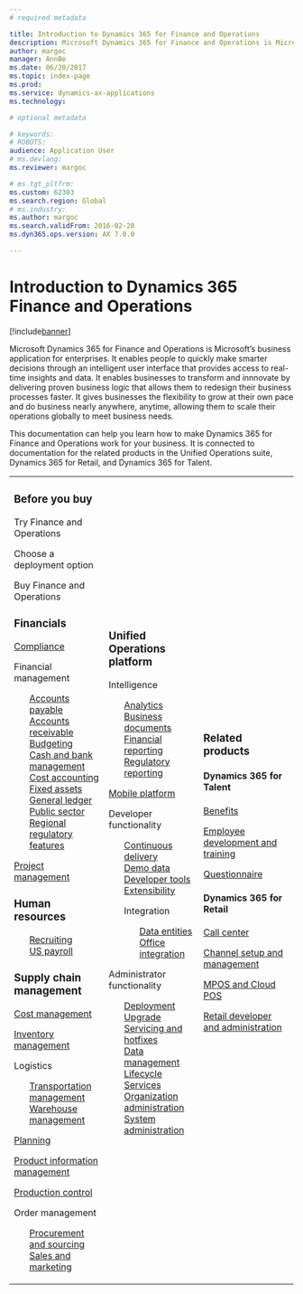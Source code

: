 ```yaml
---
# required metadata

title: Introduction to Dynamics 365 for Finance and Operations
description: Microsoft Dynamics 365 for Finance and Operations is Microsoft’s business application for enterprises. This page helps you learn and get started using the product. 
author: margoc
manager: AnnBe
ms.date: 06/20/2017
ms.topic: index-page
ms.prod: 
ms.service: dynamics-ax-applications
ms.technology: 

# optional metadata

# keywords: 
# ROBOTS: 
audience: Application User
# ms.devlang: 
ms.reviewer: margoc

# ms.tgt_pltfrm: 
ms.custom: 62303
ms.search.region: Global
# ms.industry: 
ms.author: margoc
ms.search.validFrom: 2016-02-28
ms.dyn365.ops.version: AX 7.0.0

---
```


# Introduction to Dynamics 365 Finance and Operations

[!include[banner](includes/banner.md)]

Microsoft Dynamics 365 for Finance and Operations is Microsoft’s business application for enterprises. It enables people to quickly make smarter decisions through an intelligent user interface that provides access to real-time insights and data. It enables businesses to transform and innnovate by delivering proven business logic that allows them to redesign their business processes faster. It gives businesses the flexibility to grow at their own pace and do business nearly anywhere, anytime, allowing them to scale their operations globally to meet business needs. 

This documentation can help you learn how to make Dynamics 365 for Finance and Operations work for your business. It is connected to documentation for the related products in the Unified Operations suite, Dynamics 365 for Retail, and Dynamics 365 for Talent. 

<table>
<colgroup>
<col width="33%" />
<col width="33%" />
<col width="33%" />
</colgroup>
<tbody>
<tr class="odd">
<td>
<h3>Before you buy</h3>
<p>Try Finance and Operations</p>
<p>Choose a deployment option</p>
<p>Buy Finance and Operations</p>

<h3>Financials</h3>
<p><a href="../financials/general-ledger/audit-policy-rules">Compliance</a></p>
<p>Financial management</p>
<ul style="list-style-type:none">
<li><a href="../financials/accounts-payable/accounts-payable">Accounts payable</a></li>
<li><a href="../financials/accounts-receivable/accounts-receivable">Accounts receivable</a></li>
<li><a href="../financials/budgeting/budgeting-overview">Budgeting</a></li>
<li><a href="../financials/cash-bank-management/cash-bank-management">Cash and bank management</a></li>
<li><a href="../financials/cost-accounting/cost-accounting-home-page">Cost accounting</a></li>
<li><a href="../financials/fixed-assets/fixed-assets">Fixed assets</a></li>
<li><a href="../financials/general-ledger/general-ledger">General ledger</a></li>
<li><a href="../financials/public-sector/public-sector-functionality">Public sector</a></li>
<li><a href="../dev-itpro/lcs-solutions/country-region">Regional regulatory features</a></li></ul>
<p><a href="../financials/project-management/overview-project-management-accounting">Project management</a></p>
<H3>Human resources</h3>
  <ul style="list-style-type:none">
<li><a href="hr/manage-recruiting-process">Recruiting</a></li>
<li><a href="hr/localizations/noam-usa-payroll">US payroll</a></li>
</ul>
<h3>Supply chain management</h3>
<p><a href="../supply-chain/cost-management/costing-sheets">Cost management</a></p>
<p><a href="../supply-chain/inventory/inventory-locations">Inventory management</a></p>
<p>Logistics</p>
<ul style="list-style-type:none"><li><a href="../supply-chain/transportation/transportation-management-overview">Transportation management</a></li>
<li><a href="../supply-chain/warehousing/warehouse-configuration">Warehouse management</a></li></ul>
<p><a href="../supply-chain/master-planning/master-plans">Planning</a></p>
  <p><a href="../supply-chain/pim/set-up-maintain-product-configuration-model">Product information management</a></p>
  <p><a href="../supply-chain/production-control/create-production-orders">Production control</a></p>
<p>Order management</p>
  <ul style="list-style-type:none"><li><a href="../supply-chain/procurement/procurement-sourcing-overview">Procurement and sourcing</a></li>
  <li><a href="../supply-chain/sales-marketing/overview-sales-marketing">Sales and marketing</a></li></ul>
</td>
<td>
<h3>Unified Operations platform</h3>
<p>Intelligence</p>
<ul style="list-style-type:none"><li><a href="../dev-itpro/analytics/analytics">Analytics</a></li>
 <li><a href="../dev-itpro/analytics/document-reporting-services">Business documents</a></li>
<li><a href="../dev-itpro/analytics/financial-reporting-intro">Financial reporting</a></li>
<li><a href="../dev-itpro/analytics/general-electronic-reporting">Regulatory reporting</a></li></ul>

<p><a href="../dev-itpro/mobile-apps/mobile-platform">Mobile platform</a></p>

 <p>Developer functionality</p>
<ul style="list-style-type:none">
<li><a href="../dev-itpro/dev-tools/continuous-delivery-home-page">Continuous delivery</a></li>
<li><a href="../dev-itpro/get-started/demo-data">Demo data</a></li>
<li><a href="../dev-itpro/dev-tools/developer-home-page">Developer tools</a></li>
<li><a href="../dev-itpro/extensibility/customize-model-elements-extensions">Extensibility</a></li>
<li><p>Integration</p>
<ul style="list-style-type:none"><li><a href="../dev-itpro/data-entities/data-entities">Data entities</a></li>
<li><a href="../dev-itpro/office-integration/office-integration">Office integration</a></li></ul></li></ul>

<p>Administrator functionality<p>
<ul style="list-style-type:none">

<li><a href="../dev-itpro/deployment/deploy-demo-environment">Deployment</a></li>
<li><a href="../dev-itpro/migration-upgrade/upgrade-home-page">Upgrade</a></li>
<li><a href="../dev-itpro/migration-upgrade/upgrade-home-page">Servicing and hotfixes</a></li>
<li><a href="../dev-itpro/data-entities/data-management-integration-data-entity">Data management</a></li>
<li><a href="../dev-itpro/lifecycle-services/lcs">Lifecycle Services</a></li>
<li><a href="../fin-and-ops/organization-administration/organization-administration-home-page">Organization administration</a></li>
<li><a href="../dev-itpro/sysadmin/system-administration-home-page">System administration</a></li>
</ul>
</td>
<td>
<h3>Related products</h3>

<h4>Dynamics 365 for Talent</h4>
<p><a href="../talent/manage-benefit-program">Benefits</a></p>
<p><a href="../talent/performance-management-overview">Employee development and training</a></p>
<p><a href="../talent/questionnaires">Questionnaire</a></p>

<h4>Dynamics 365 for Retail</h4>
<p><a href="../retail/call-center-functionality">Call center</p>
<p><a href="../retail/define-maintain-retail-channels">Channel setup and management</p>
<p><a href="../retail/retail-peripherals-overview">MPOS and Cloud POS</p>
<p><a href="../retail/dev-itpro/dev-retail-home-page">Retail developer and administration</p>

</td>
</tr>

</tbody>
</table>
